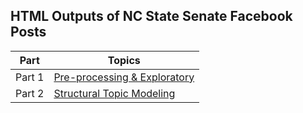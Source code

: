 
## HTML Outputs of NC State Senate Facebook Posts

| Part                | Topics                                                          |
| --------------------| --------------------------------------------------------------- |
| Part 1              | [Pre-processing & Exploratory](https://htmlpreview.github.io/?https://github.com/wesslen/NCStateSenateFacebook/blob/master/code/STM-ncsenate-facebook-part1.html)              |
| Part 2   | [Structural Topic Modeling](https://cdn.rawgit.com/wesslen/NCStateSenateFacebook/master/code/STM-ncsenate-facebook-part2.html)    |

